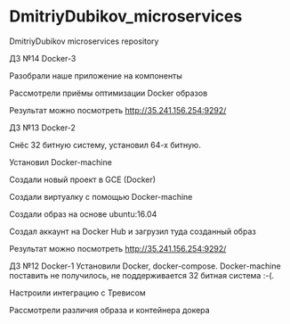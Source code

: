 # DmitriyDubikov_microservices
DmitriyDubikov microservices repository

ДЗ №14 Docker-3

Разобрали наше приложение на компоненты

Рассмотрели приёмы оптимизации Docker образов

Результат можно посмотреть http://35.241.156.254:9292/

ДЗ №13 Docker-2

Снёс 32 битную систему, установил 64-х битную.

Установил Docker-machine

Создали новый проект в GCE (Docker)

Создали виртуалку с помощью Docker-machine

Создали образ на основе ubuntu:16.04

Создал аккаунт на Docker Hub и загрузил туда созданный образ

Результат можно посмотреть http://35.241.156.254:9292/


ДЗ №12 Docker-1
Установили Docker, docker-compose.
Docker-machine поставить не получилось, не поддерживается 32 битная система :-(.

Настроили интеграцию с Тревисом

Рассмотрели различия образа и контейнера докера
